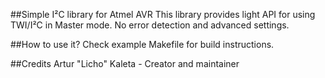 ##Simple I²C library for Atmel AVR
This library provides light API for using TWI/I²C in Master mode. No error detection and advanced settings.

##How to use it?
Check example Makefile for build instructions.

##Credits
Artur "Licho" Kaleta - Creator and maintainer

